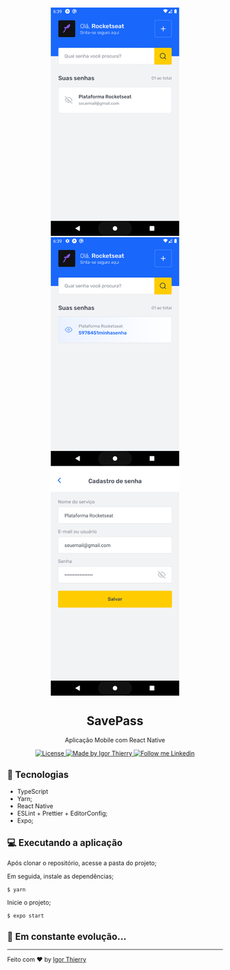 <p align="center">
    <img alt="Savepass" src="./.github/Screenshot_1.png" width="300"/>
    <img alt="Savepass" src="./.github/Screenshot_2.png" width="300"/>
    <img alt="Savepass" src="./.github/Screenshot_3.png" width="300"/>
</p>

<h1 align="center">
  SavePass
</h1>

<p align="center">Aplicação Mobile com React Native</p>

<p align="center">
  <a href="#">
    <img alt="License" src="https://img.shields.io/badge/license-MIT-2ecc71">
  </a>

  <a href="https://github.com/IgorThierry">
    <img alt="Made by Igor Thierry" src="https://img.shields.io/badge/Made%20by-Igor%20Thierry-2ecc71">
  </a>

  <a href="https://www.linkedin.com/in/igor-thierry-bastos-de-pina-204a27a6/">
    <img alt="Follow me Linkedin" src="https://img.shields.io/badge/Follow%20up-igorthierry-2ecc71?style=social&logo=linkedin">
  </a>
</p>


## 🔧 Tecnologias

- TypeScript
- Yarn;
- React Native
- ESLint + Prettier + EditorConfig;
- Expo;

## 💻 Executando a aplicação

Após clonar o repositório, acesse a pasta do projeto;

Em seguida, instale as dependências;

```
$ yarn
```

Inicie o projeto;

```
$ expo start
```

## 🚀 **Em constante evolução...**

---

Feito com ♥ by [Igor Thierry](https://www.linkedin.com/in/igor-thierry-bastos-de-pina-204a27a6/)

